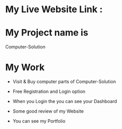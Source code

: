 # My Live Website Link : 



# My Project name is 

Computer-Solution

# My Work

* Visit & Buy computer parts of Computer-Solution

* Free Registration and Login option

* When you Login the you can see your Dashboard

* Some good review of my Website

* You can see my Portfolio

